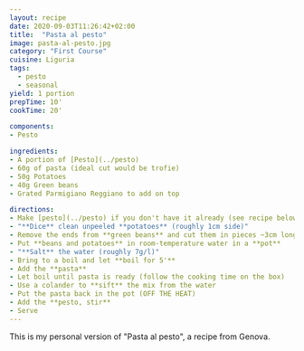 ```yaml
---
layout: recipe
date: 2020-09-03T11:26:42+02:00
title:  "Pasta al pesto"
image: pasta-al-pesto.jpg
category: "First Course"
cuisine: Liguria
tags:
  - pesto 
  - seasonal
yield: 1 portion
prepTime: 10'
cookTime: 20'

components:
- Pesto

ingredients:
- A portion of [Pesto](../pesto)
- 60g of pasta (ideal cut would be trofie)
- 50g Potatoes
- 40g Green beans
- Grated Parmigiano Reggiano to add on top

directions:
- Make [pesto](../pesto) if you don't have it already (see recipe below)
- "**Dice** clean unpeeled **potatoes** (roughly 1cm side)"
- Remove the ends from **green beans** and cut them in pieces ~3cm long
- Put **beans and potatoes** in room-temperature water in a **pot**
- "**Salt** the water (roughly 7g/l)"
- Bring to a boil and let **boil for 5'**
- Add the **pasta**
- Let boil until pasta is ready (follow the cooking time on the box)
- Use a colander to **sift** the mix from the water
- Put the pasta back in the pot (OFF THE HEAT)
- Add the **pesto, stir**
- Serve
---
```


This is my personal version of "Pasta al pesto", a recipe from Genova.
